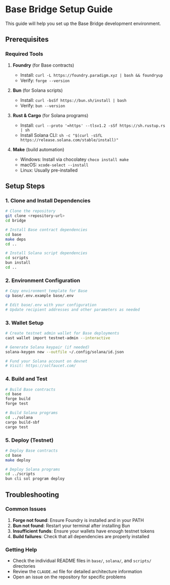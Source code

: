# Base Bridge Setup Guide

This guide will help you set up the Base Bridge development environment.

## Prerequisites

### Required Tools

1. **Foundry** (for Base contracts)
   - Install: `curl -L https://foundry.paradigm.xyz | bash && foundryup`
   - Verify: `forge --version`

2. **Bun** (for Solana scripts)
   - Install: `curl -bsSf https://bun.sh/install | bash`
   - Verify: `bun --version`

3. **Rust & Cargo** (for Solana programs)
   - Install: `curl --proto '=https' --tlsv1.2 -sSf https://sh.rustup.rs | sh`
   - Install Solana CLI: `sh -c "$(curl -sSfL https://release.solana.com/stable/install)"`

4. **Make** (build automation)
   - Windows: Install via chocolatey `choco install make`
   - macOS: `xcode-select --install`
   - Linux: Usually pre-installed

## Setup Steps

### 1. Clone and Install Dependencies

```bash
# Clone the repository
git clone <repository-url>
cd bridge

# Install Base contract dependencies
cd base
make deps
cd ..

# Install Solana script dependencies
cd scripts
bun install
cd ..
```

### 2. Environment Configuration

```bash
# Copy environment template for Base
cp base/.env.example base/.env

# Edit base/.env with your configuration
# Update recipient addresses and other parameters as needed
```

### 3. Wallet Setup

```bash
# Create testnet admin wallet for Base deployments
cast wallet import testnet-admin --interactive

# Generate Solana keypair (if needed)
solana-keygen new --outfile ~/.config/solana/id.json

# Fund your Solana account on devnet
# Visit: https://solfaucet.com/
```

### 4. Build and Test

```bash
# Build Base contracts
cd base
forge build
forge test

# Build Solana programs
cd ../solana
cargo build-sbf
cargo test
```

### 5. Deploy (Testnet)

```bash
# Deploy Base contracts
cd base
make deploy

# Deploy Solana programs
cd ../scripts
bun cli sol program deploy
```

## Troubleshooting

### Common Issues

1. **Forge not found**: Ensure Foundry is installed and in your PATH
2. **Bun not found**: Restart your terminal after installing Bun
3. **Insufficient funds**: Ensure your wallets have enough testnet tokens
4. **Build failures**: Check that all dependencies are properly installed

### Getting Help

- Check the individual README files in `base/`, `solana/`, and `scripts/` directories
- Review the `CLAUDE.md` file for detailed architecture information
- Open an issue on the repository for specific problems